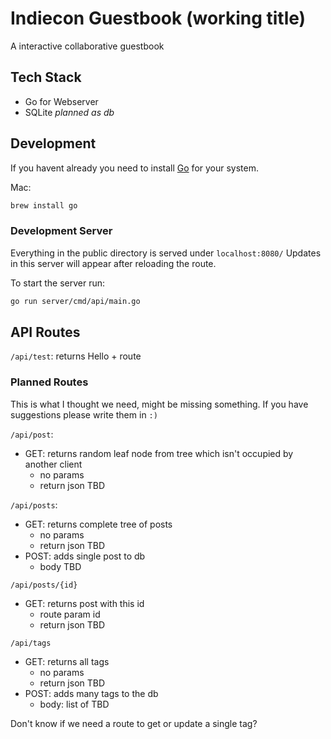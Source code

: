 # Indiecon Guestbook (working title)

A interactive collaborative guestbook

## Tech Stack

- Go for Webserver
- SQLite _planned as db_

## Development

If you havent already you need to install [Go](https://go.dev/) for your system.

Mac:
```zsh
brew install go
```

### Development Server

Everything in the public directory is served under `localhost:8080/`
Updates in this server will appear after reloading the route.

To start the server run:
```zsh
go run server/cmd/api/main.go
```

## API Routes

`/api/test`: returns Hello + route

### Planned Routes

This is what I thought we need, might be missing something. If you have suggestions please write them in `:)`

`/api/post`: 
- GET: returns random leaf node from tree which isn't occupied by another client
  - no params
  - return json TBD

`/api/posts`:
- GET: returns complete tree of posts
  - no params
  - return json TBD
- POST: adds single post to db
  - body TBD

`/api/posts/{id}`
- GET: returns post with this id
  - route param id
  - return json TBD

`/api/tags`
- GET: returns all tags
  - no params
  - return json TBD
- POST: adds many tags to the db
  - body: list of TBD

Don't know if we need a route to get or update a single tag?

